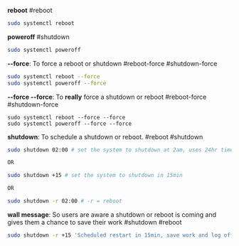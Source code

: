 **reboot** #reboot
``` sh
sudo systemctl reboot
```

**poweroff** #shutdown
``` sh
sudo systemctl poweroff
```

**--force**: To force a reboot or shutdown #reboot-force #shutdown-force
``` sh
sudo systemctl reboot --force
sudo systemctl poweroff --force
```

**--force --force**: To **really** force a shutdown or reboot #reboot-force #shutdown-force 
```
sudo systemctl reboot --force --force
sudo systemctl poweroff --force --force
```

**shutdown**: To schedule a shutdown or reboot. #reboot #shutdown 
``` sh
sudo shutdown 02:00 # set the system to shutdown at 2am, uses 24hr time

OR

sudo shutdown +15 # set the system to shutdown in 15min

OR

sudo shutdown -r 02:00 # -r = reboot
```

**wall message**: So users are aware a shutdown or reboot is coming and gives them a chance to save their work #shutdown #reboot 
``` sh
sudo shutdown -r +15 'Scheduled restart in 15min, save work and log off'
```